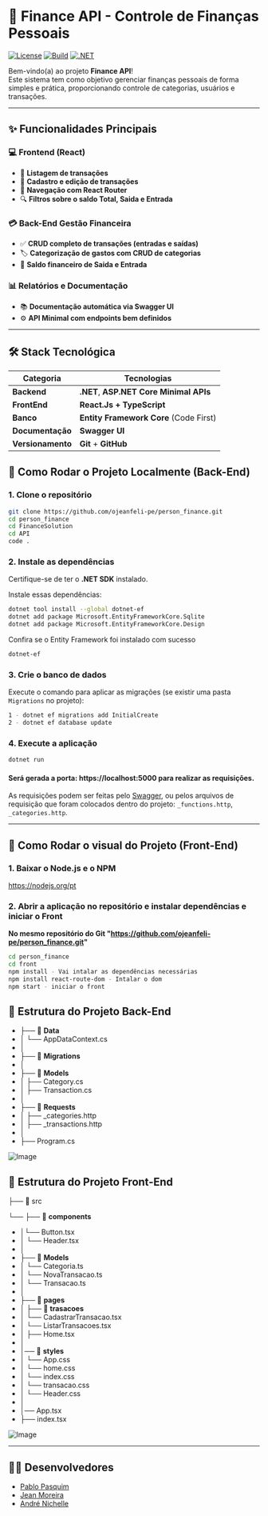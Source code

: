 # 💸 Finance API - Controle de Finanças Pessoais

[![License](https://img.shields.io/badge/License-MIT-blue.svg)](https://opensource.org/licenses/MIT)
[![Build](https://img.shields.io/badge/Build-passing-brightgreen)](https://github.com/ojeanfeli-pe/person_finance)
[![.NET](https://img.shields.io/badge/.NET-blue)](https://dotnet.microsoft.com/en-us/download)

Bem-vindo(a) ao projeto **Finance API**!  
Este sistema tem como objetivo gerenciar finanças pessoais de forma simples e prática, proporcionando controle de categorias, usuários e transações.

---

## ✨ Funcionalidades Principais

### 💻 **Frontend (React)**
- 📄 **Listagem de transações**
- 🧾 **Cadastro e edição de transações**
- 🧭 **Navegação com React Router**
- 🔍 **Filtros sobre o saldo Total, Saida e Entrada**


### 💳 **Back-End Gestão Financeira**
- ✅ **CRUD completo de transações (entradas e saídas)**
- 🏷️ **Categorização de gastos com CRUD de categorias**
- 💸 **Saldo financeiro de Saida e Entrada**

### 📊 **Relatórios e Documentação**
- 📚 **Documentação automática via Swagger UI**
- ⚙️ **API Minimal com endpoints bem definidos**

---

## 🛠 Stack Tecnológica

| Categoria        | Tecnologias                                                 |
|-----------------|-------------------------------------------------------------|
| **Backend** | **.NET**, **ASP.NET Core Minimal APIs** |
| **FrontEnd** |  **React.Js + TypeScript** |
| **Banco** | **Entity Framework Core** (Code First) |
| **Documentação**| **Swagger UI** |
| **Versionamento**| **Git** + **GitHub** |


## 🚀 Como Rodar o Projeto Localmente (Back-End)

### 1. Clone o repositório

```bash
git clone https://github.com/ojeanfeli-pe/person_finance.git
cd person_finance
cd FinanceSolution
cd API
code .
```
### 2. Instale as dependências
Certifique-se de ter o **.NET SDK** instalado.

Instale essas dependências:

```bash
dotnet tool install --global dotnet-ef
dotnet add package Microsoft.EntityFrameworkCore.Sqlite
dotnet add package Microsoft.EntityFrameworkCore.Design
```

Confira se o Entity Framework foi instalado com sucesso

```bash
dotnet-ef
```

### 3. Crie o banco de dados

Execute o comando para aplicar as migrações (se existir uma pasta `Migrations` no projeto):

```bash
1 - dotnet ef migrations add InitialCreate
2 - dotnet ef database update
```

### 4. Execute a aplicação

```bash
dotnet run
```

#### Será gerada a porta: https://localhost:5000 para realizar as requisições.

As requisições podem ser feitas pelo [Swagger](http://localhost:5000/swagger/index.html), ou pelos arquivos de requisição que foram colocados dentro do projeto:  `_functions.http`, `_categories.http`.

---
## 🚀 Como Rodar o visual do Projeto (Front-End)

### 1. Baixar o Node.js e o NPM

 https://nodejs.org/pt

 ### 2. Abrir a aplicação no repositório e instalar dependências e iniciar o Front

 **No mesmo repositório do Git "https://github.com/ojeanfeli-pe/person_finance.git"**

```bash
cd person_finance
cd front
npm install - Vai intalar as dependências necessárias
npm install react-route-dom - Intalar o dom
npm start - iniciar o front
```


## 📂 Estrutura do Projeto Back-End

- ├── 📂 **Data**
- │   └── AppDataContext.cs  
- │  
- ├── 📂 **Migrations**  
- │  
- ├── 📂 **Models**  
- │   ├── Category.cs  
- │   ├── Transaction.cs  
- │  
- ├── 📂 **Requests**  
- │   ├── _categories.http  
- │   ├── _transactions.http  
- │ 
- ├── Program.cs

![Image](https://github.com/user-attachments/assets/e740f4d1-86e5-4286-874b-97b1450b540c)

## 📂 Estrutura do Projeto Front-End
├── 📂 src

└──
├── 📂 **components**
- │└── Button.tsx  
- │   └── Header.tsx
- │
- ├── 📂 **Models**  
- │    └── Categoria.ts
- │     └── NovaTransacao.ts
- │     └── Transacao.ts
- │
- ├── 📂 **pages**  
- │   ├── 📂 **trasacoes**
- │          └── CadastrarTransacao.tsx
- │          └── ListarTransacoes.tsx
- │   ├── Home.tsx
- │
- │── 📂 **styles**     
- │      └── App.css
- │      └── home.css
- │      └── index.css
- │      └── transacao.css
- │      └── Header.css
- │
- │── App.tsx
- ├── index.tsx 

![Image](https://github.com/user-attachments/assets/fef6f215-6c4f-4c93-8f3d-a63e7a30d1ba)

--- 
## 👨‍💻 Desenvolvedores

- [Pablo Pasquim](https://github.com/pablopasquim)
- [Jean Moreira](https://github.com/ojeanfeli-pe)
- [André Nichelle](https://github.com/Nichele135)




